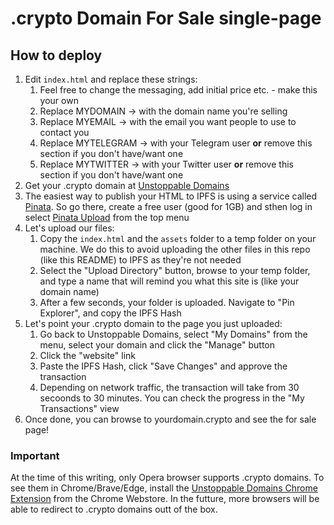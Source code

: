 # .crypto Domain For Sale single-page

## How to deploy

1. Edit `index.html` and replace these strings:
    1. Feel free to change the messaging, add initial price etc. - make this your own
    1. Replace MYDOMAIN -> with the domain name you're selling
    1. Replace MYEMAIL  -> with the email you want people to use to contact you
    1. Replace MYTELEGRAM -> with your Telegram user **or** remove this section if you don't have/want one
    1. Replace MYTWITTER -> with your Twitter user **or** remove this section if you don't have/want one
1. Get your .crypto domain at [Unstoppable Domains](https://unstoppabledomains.com/)
1. The easiest way to publish your HTML to IPFS is using a service called [Pinata](https://pinata.cloud). So go there, create a free user (good for 1GB) and sthen log in select [Pinata Upload](https://pinata.cloud/pinataupload) from the top menu
1. Let's upload our files:
    1. Copy the `index.html` and the `assets` folder to a temp folder on your machine. We do this to avoid uploading the other files in this repo (like this README) to IPFS as they're not needed
    1. Select the "Upload Directory" button, browse to your temp folder, and type a name that will remind you what this site is (like your domain name)
    1. After a few seconds, your folder is uploaded. Navigate to "Pin Explorer", and copy the IPFS Hash
1. Let's point your .crypto domain to the page you just uploaded:
    1. Go back to Unstoppable Domains, select "My Domains" from the menu, select your domain and click the "Manage" button
    1. Click the "website" link
    1. Paste the IPFS Hash, click "Save Changes" and approve the transaction
    1. Depending on network traffic, the transaction will take from 30 secoonds to 30 minutes. You can check the progress in the "My Transactions" view
1. Once done, you can browse to yourdomain.crypto and see the for sale page!

### Important

At the time of this writing, only Opera browser supports .crypto domains. To see them in Chrome/Brave/Edge, install the [Unstoppable Domains Chrome Extension](https://chrome.google.com/webstore/detail/unstoppable-extension/beelkklmblgdljamcmoffgfbdddfpnnl?hl=en-US&authuser=0) from the Chrome Webstore. In the futture, more browsers will be able to redirect to .crypto domains outt of the box.
